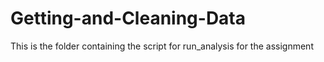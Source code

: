 # Getting-and-Cleaning-Data
This is the folder containing the script for run_analysis for the assignment
